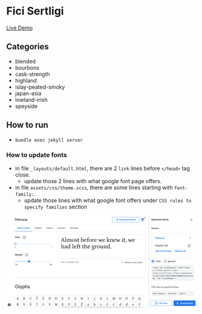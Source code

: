 # Fici Sertligi

[Live Demo](https://brutdefut.github.io/ficisertligi/)

## Categories
- blended
- bourbons
- cask-strength
- highland
- islay-peated-smoky
- japan-asia
- lowland-irish
- speyside

## How to run
- `bundle exec jekyll server`

### How to update fonts
- in file `_layouts/default.html`, there are 2 `link` lines before `</head>` tag close.
    - update those 2 lines with what google font page offers.
- in file `assets/css/theme.scss`, there are some lines starting with `font-family:`.
    - update those lines with what google font offers under `CSS rules to specify families` section

![Google Fonts guide](assets/images/readme/google-fonts-guide.png "Google Fonts guide")


